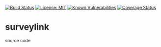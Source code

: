 [![Build Status](https://www.travis-ci.com/mohanrvce/surveylink.svg?branch=main)](https://www.travis-ci.com/mohanrvce/surveylink)     [![License: MIT](https://img.shields.io/badge/License-MIT-yellow.svg)](https://opensource.org/licenses/MIT) [![Known Vulnerabilities](https://snyk.io/test/github/mohanrvce/surveylink/badge.svg)](https://snyk.io/test/github/mohanrvce/surveylink) [![Coverage Status](https://coveralls.io/repos/github/mohanrvce/surveylink/badge.svg?branch=main)](https://coveralls.io/github/mohanrvce/surveylink?branch=main)

# surveylink
source code
